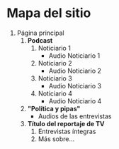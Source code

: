 # Mapa del sitio

1. Página principal
    1. **Podcast**
         1. Noticiario 1
            - Audio Noticiario 1
         2. Noticiario 2
            - Audio Noticiario 2
         3. Noticiario 3
            - Audio Noticiario 3
         4. Noticiario 4
            - Audio Noticiario 4
    2. **"Política y pipas"**
        - Audios de las entrevistas
    3. **Título del reportaje de TV**
        1. Entrevistas íntegras
        2. Más sobre... 
